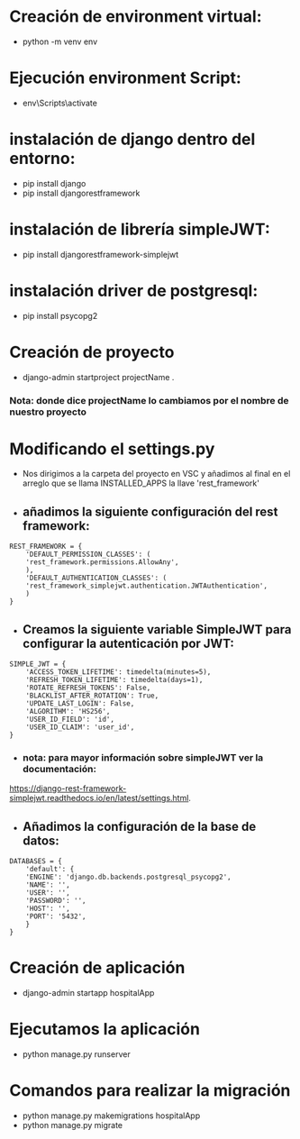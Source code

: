 # Creación de environment virtual:
* python -m venv env

# Ejecución environment Script:
* env\Scripts\activate

# instalación de django dentro del entorno:
* pip install django
* pip install djangorestframework

# instalación de librería simpleJWT:
* pip install djangorestframework-simplejwt

# instalación driver de postgresql:
* pip install psycopg2

# Creación de proyecto
* django-admin startproject projectName .
### Nota: donde dice projectName lo cambiamos por el nombre de nuestro proyecto

# Modificando el settings.py
* Nos dirigimos a la carpeta del proyecto en VSC y añadimos al final en el arreglo que se llama INSTALLED_APPS la llave 'rest_framework'
* ## añadimos la siguiente configuración del rest framework:
~~~
REST_FRAMEWORK = {
    'DEFAULT_PERMISSION_CLASSES': (
    'rest_framework.permissions.AllowAny',
    ),
    'DEFAULT_AUTHENTICATION_CLASSES': (
    'rest_framework_simplejwt.authentication.JWTAuthentication',
    )
}
~~~
* ## Creamos la siguiente variable SimpleJWT para configurar la autenticación por JWT:
~~~
SIMPLE_JWT = {
    'ACCESS_TOKEN_LIFETIME': timedelta(minutes=5),
    'REFRESH_TOKEN_LIFETIME': timedelta(days=1),
    'ROTATE_REFRESH_TOKENS': False,
    'BLACKLIST_AFTER_ROTATION': True,
    'UPDATE_LAST_LOGIN': False,
    'ALGORITHM': 'HS256',
    'USER_ID_FIELD': 'id',
    'USER_ID_CLAIM': 'user_id',
} 
~~~
* ### nota: para mayor información sobre simpleJWT ver la documentación:
https://django-rest-framework-simplejwt.readthedocs.io/en/latest/settings.html.

* ## Añadimos la configuración de la base de datos:
~~~
DATABASES = {
    'default': {
    'ENGINE': 'django.db.backends.postgresql_psycopg2',
    'NAME': '',
    'USER': '',
    'PASSWORD': '',
    'HOST': '',
    'PORT': '5432',
    }
}
~~~
# Creación de aplicación
* django-admin startapp hospitalApp

# Ejecutamos la aplicación
* python manage.py runserver

# Comandos para realizar la migración
* python manage.py makemigrations hospitalApp
* python manage.py migrate 